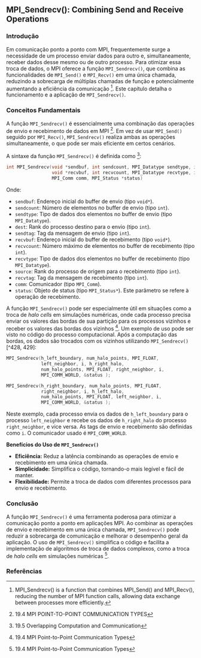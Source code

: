 ## MPI_Sendrecv(): Combining Send and Receive Operations

### Introdução

Em comunicação ponto a ponto com MPI, frequentemente surge a necessidade de um processo enviar dados para outro e, simultaneamente, receber dados desse mesmo ou de outro processo. Para otimizar essa troca de dados, o MPI oferece a função `MPI_Sendrecv()`, que combina as funcionalidades de `MPI_Send()` e `MPI_Recv()` em uma única chamada, reduzindo a sobrecarga de múltiplas chamadas de função e potencialmente aumentando a eficiência da comunicação [^1]. Este capítulo detalha o funcionamento e a aplicação de `MPI_Sendrecv()`.

### Conceitos Fundamentais

A função `MPI_Sendrecv()` é essencialmente uma combinação das operações de envio e recebimento de dados em MPI [^414]. Em vez de usar `MPI_Send()` seguido por `MPI_Recv()`, `MPI_Sendrecv()` realiza ambas as operações simultaneamente, o que pode ser mais eficiente em certos cenários.

A sintaxe da função `MPI_Sendrecv()` é definida como [^429]:

```c
int MPI_Sendrecv(void *sendbuf, int sendcount, MPI_Datatype sendtype, int dest, int sendtag,
                 void *recvbuf, int recvcount, MPI_Datatype recvtype, int source, int recvtag,
                 MPI_Comm comm, MPI_Status *status)
```

Onde:

*   `sendbuf`: Endereço inicial do buffer de envio (tipo `void*`).
*   `sendcount`: Número de elementos no buffer de envio (tipo `int`).
*   `sendtype`: Tipo de dados dos elementos no buffer de envio (tipo `MPI_Datatype`).
*   `dest`: Rank do processo destino para o envio (tipo `int`).
*   `sendtag`: Tag da mensagem de envio (tipo `int`).
*   `recvbuf`: Endereço inicial do buffer de recebimento (tipo `void*`).
*   `recvcount`: Número máximo de elementos no buffer de recebimento (tipo `int`).
*   `recvtype`: Tipo de dados dos elementos no buffer de recebimento (tipo `MPI_Datatype`).
*   `source`: Rank do processo de origem para o recebimento (tipo `int`).
*   `recvtag`: Tag da mensagem de recebimento (tipo `int`).
*   `comm`: Comunicador (tipo `MPI_Comm`).
*   `status`: Objeto de status (tipo `MPI_Status*`). Este parâmetro se refere à operação de recebimento.

A função `MPI_Sendrecv()` pode ser especialmente útil em situações como a troca de *halo cells* em simulações numéricas, onde cada processo precisa enviar os valores das bordas de sua partição para os processos vizinhos e receber os valores das bordas dos vizinhos [^417].  Um exemplo de uso pode ser visto no código do processo computacional. Após a computação das bordas, os dados são trocados com os vizinhos utilizando `MPI_Sendrecv()` [^428, 429]:

```c
MPI_Sendrecv(h_left_boundary, num_halo_points, MPI_FLOAT,
             left_neighbor, i, h_right_halo,
             num_halo_points, MPI_FLOAT, right_neighbor, i,
             MPI_COMM_WORLD, &status );

MPI_Sendrecv(h_right_boundary, num_halo_points, MPI_FLOAT,
             right_neighbor, i, h_left_halo,
             num_halo_points, MPI_FLOAT, left_neighbor, i,
             MPI_COMM_WORLD, &status );
```

Neste exemplo, cada processo envia os dados de `h_left_boundary` para o processo `left_neighbor` e recebe os dados de `h_right_halo` do processo `right_neighbor`, e vice versa. As tags de envio e recebimento são definidas como `i`. O comunicador usado é `MPI_COMM_WORLD`.

**Benefícios do Uso de `MPI_Sendrecv()`**

*   **Eficiência:** Reduz a latência combinando as operações de envio e recebimento em uma única chamada.
*   **Simplicidade:** Simplifica o código, tornando-o mais legível e fácil de manter.
*   **Flexibilidade:** Permite a troca de dados com diferentes processos para envio e recebimento.

### Conclusão

A função `MPI_Sendrecv()` é uma ferramenta poderosa para otimizar a comunicação ponto a ponto em aplicações MPI. Ao combinar as operações de envio e recebimento em uma única chamada, `MPI_Sendrecv()` pode reduzir a sobrecarga de comunicação e melhorar o desempenho geral da aplicação. O uso de `MPI_Sendrecv()` simplifica o código e facilita a implementação de algoritmos de troca de dados complexos, como a troca de *halo cells* em simulações numéricas [^417].

### Referências

[^1]: MPI_Sendrecv() is a function that combines MPI_Send() and MPI_Recv(), reducing the number of MPI function calls, allowing data exchange between processes more efficiently.
[^414]: 19.4 MPI POINT-TO-POINT COMMUNICATION TYPES
[^417]: 19.4 MPI Point-to-Point Communication Types
[^428]: 19.5 Overlapping Computation and Communication
[^429]: 19.5 Overlapping Computation and Communication
<!-- END -->